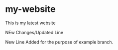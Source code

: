 # my-website
This is my latest website

NEw Changes/Updated Line

New Line Added for the purpose of example branch.
